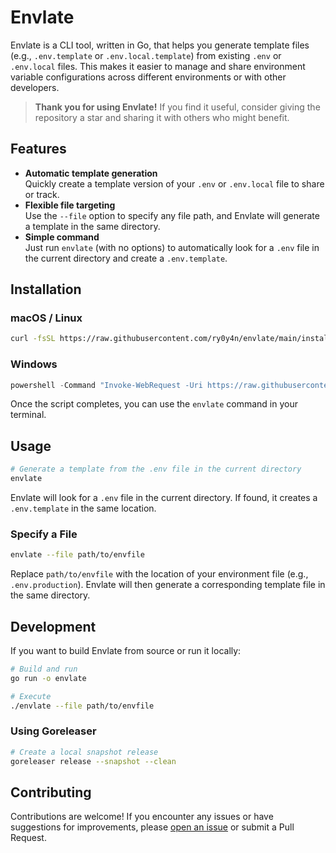 # Envlate

Envlate is a CLI tool, written in Go, that helps you generate template files (e.g., `.env.template` or `.env.local.template`) from existing `.env` or `.env.local` files. This makes it easier to manage and share environment variable configurations across different environments or with other developers.

> **Thank you for using Envlate!** If you find it useful, consider giving the repository a star and sharing it with others who might benefit.

## Features

- **Automatic template generation**  
  Quickly create a template version of your `.env` or `.env.local` file to share or track.
- **Flexible file targeting**  
  Use the `--file` option to specify any file path, and Envlate will generate a template in the same directory.
- **Simple command**  
  Just run `envlate` (with no options) to automatically look for a `.env` file in the current directory and create a `.env.template`.

## Installation

### macOS / Linux

```bash
curl -fsSL https://raw.githubusercontent.com/ry0y4n/envlate/main/install.sh | sh
```

### Windows

```powershell
powershell -Command "Invoke-WebRequest -Uri https://raw.githubusercontent.com/ry0y4n/envlate/main/install.ps1 -OutFile install.ps1; .\install.ps1"
```

Once the script completes, you can use the `envlate` command in your terminal.

## Usage

```bash
# Generate a template from the .env file in the current directory
envlate
```

Envlate will look for a `.env` file in the current directory. If found, it creates a `.env.template` in the same location.

### Specify a File

```bash
envlate --file path/to/envfile
```

Replace `path/to/envfile` with the location of your environment file (e.g., `.env.production`). Envlate will then generate a corresponding template file in the same directory.

## Development

If you want to build Envlate from source or run it locally:

```bash
# Build and run
go run -o envlate

# Execute
./envlate --file path/to/envfile
```

### Using Goreleaser

```bash
# Create a local snapshot release
goreleaser release --snapshot --clean
```

## Contributing

Contributions are welcome! If you encounter any issues or have suggestions for improvements, please [open an issue](https://github.com/ry0y4n/envlate/issues) or submit a Pull Request.
